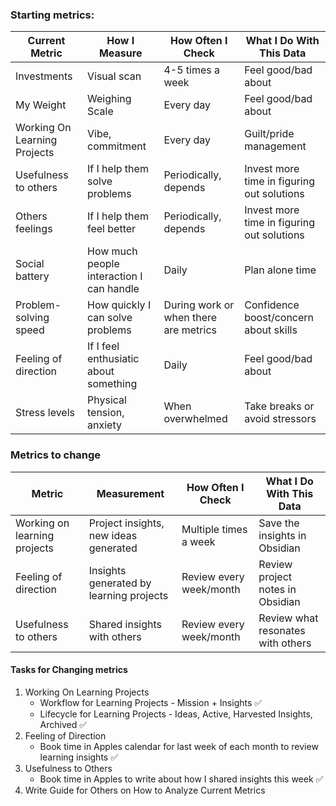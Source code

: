 ### Starting metrics:

| Current Metric               | How I Measure                            | How Often I Check                     | What I Do With This Data                   |
| ---------------------------- | ---------------------------------------- | ------------------------------------- | ------------------------------------------ |
| Investments                  | Visual scan                              | 4-5 times a week                      | Feel good/bad about                        |
| My Weight                    | Weighing Scale                           | Every day                             | Feel good/bad about                        |
| Working On Learning Projects | Vibe, commitment                         | Every day                             | Guilt/pride management                     |
| Usefulness to others         | If I help them solve problems            | Periodically, depends                 | Invest more time in figuring out solutions |
| Others feelings              | If I help them feel better               | Periodically, depends                 | Invest more time in figuring out solutions |
| Social battery               | How much people interaction I can handle | Daily                                 | Plan alone time                            |
| Problem-solving speed        | How quickly I can solve problems         | During work or when there are metrics | Confidence boost/concern about skills      |
| Feeling of direction         | If I feel enthusiatic about something    | Daily                                 | Feel good/bad about                        |
| Stress levels                | Physical tension, anxiety                | When overwhelmed                      | Take breaks or avoid stressors             |

### Metrics to change
| Metric                       | Measurement                             | How Often I Check       | What I Do With This Data          |
| ---------------------------- | --------------------------------------- | ----------------------- | --------------------------------- |
| Working on learning projects | Project insights, new ideas generated   | Multiple times a week   | Save the insights in Obsidian     |
| Feeling of direction         | Insights generated by learning projects | Review every week/month | Review project notes in Obsidian  |
| Usefulness to others         | Shared insights with others             | Review every week/month | Review what resonates with others |

#### Tasks for Changing metrics
1. Working On Learning Projects
	- Workflow for Learning Projects - Mission + Insights ✅
	- Lifecycle for Learning Projects  - Ideas, Active, Harvested Insights, Archived ✅
2. Feeling of Direction
	- Book time in Apples calendar for last week of each month to review learning insights ✅
3. Usefulness to Others
	- Book time in Apples to write about how I shared insights this week ✅
4. Write Guide for Others on How to Analyze Current Metrics